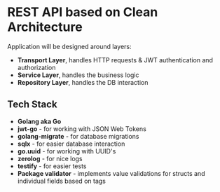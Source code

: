 # REST API based on Clean Architecture

Application will be designed around layers:

- **Transport Layer**, handles HTTP requests & JWT authentication and authorization
- **Service Layer**, handles the business logic
- **Repository Layer**, handles the DB interaction

## Tech Stack

- **Golang aka Go**
- **jwt-go** - for working with JSON Web Tokens
- **golang-migrate** - for database migrations
- **sqlx** - for easier database interaction
- **go.uuid** - for working with UUID's
- **zerolog** - for nice logs
- **testify** - for easier tests
- **Package validator**   - implements value validations for structs and individual fields based on tags 